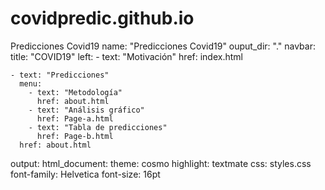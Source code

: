 # covidpredic.github.io
Predicciones Covid19
name: "Predicciones Covid19"
ouput_dir: "."
navbar:
  title: "COVID19"
  left:
    - text: "Motivación"
      href: index.html

    - text: "Predicciones"
      menu:
        - text: "Metodología"
          href: about.html
        - text: "Análisis gráfico"
          href: Page-a.html
        - text: "Tabla de predicciones"
          href: Page-b.html
      href: about.html
output:
  html_document:
    theme: cosmo
    highlight: textmate
    css: styles.css
    font-family: Helvetica
    font-size: 16pt
